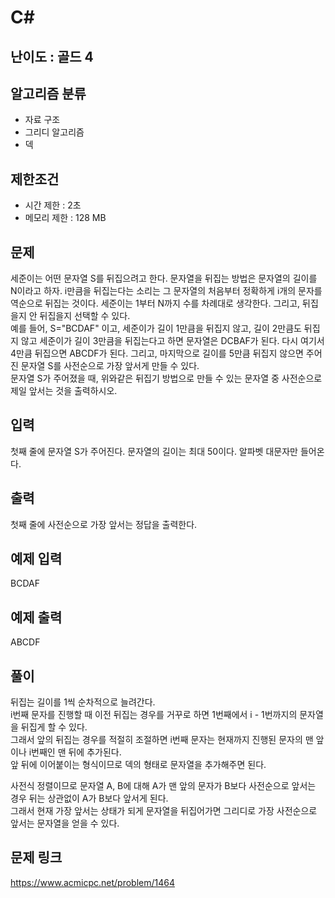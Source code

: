 # C#

## 난이도 : 골드 4

## 알고리즘 분류
  - 자료 구조
  - 그리디 알고리즘
  - 덱

## 제한조건
  - 시간 제한 : 2초
  - 메모리 제한 : 128 MB

## 문제
세준이는 어떤 문자열 S를 뒤집으려고 한다. 문자열을 뒤집는 방법은 문자열의 길이를 N이라고 하자. i만큼을 뒤집는다는 소리는 그 문자열의 처음부터 정확하게 i개의 문자를 역순으로 뒤집는 것이다. 세준이는 1부터 N까지 수를 차례대로 생각한다. 그리고, 뒤집을지 안 뒤집을지 선택할 수 있다.<br/>
예를 들어, S="BCDAF" 이고, 세준이가 길이 1만큼을 뒤집지 않고, 길이 2만큼도 뒤집지 않고 세준이가 길이 3만큼을 뒤집는다고 하면 문자열은 DCBAF가 된다. 다시 여기서 4만큼 뒤집으면 ABCDF가 된다. 그리고, 마지막으로 길이를 5만큼 뒤집지 않으면 주어진 문자열 S를 사전순으로 가장 앞서게 만들 수 있다.<br/>
문자열 S가 주어졌을 때, 위와같은 뒤집기 방법으로 만들 수 있는 문자열 중 사전순으로 제일 앞서는 것을 출력하시오.<br/>


## 입력
첫째 줄에 문자열 S가 주어진다. 문자열의 길이는 최대 50이다. 알파벳 대문자만 들어온다.<br/>


## 출력
첫째 줄에 사전순으로 가장 앞서는 정답을 출력한다.<br/>


## 예제 입력
BCDAF<br/>


## 예제 출력
ABCDF<br/>


## 풀이
뒤집는 길이를 1씩 순차적으로 늘려간다.<br/>
i번째 문자를 진행할 때 이전 뒤집는 경우를 거꾸로 하면 1번째에서 i - 1번까지의 문자열을 뒤집게 할 수 있다.<br/>
그래서 앞의 뒤집는 경우를 적절히 조절하면 i번째 문자는 현재까지 진행된 문자의 맨 앞이나 i번째인 맨 뒤에 추가된다.<br/>
앞 뒤에 이어붙이는 형식이므로 덱의 형태로 문자열을 추가해주면 된다.<br/>


사전식 정렬이므로 문자열 A, B에 대해 A가 맨 앞의 문자가 B보다 사전순으로 앞서는 경우 뒤는 상관없이 A가 B보다 앞서게 된다.<br/>
그래서 현재 가장 앞서는 상태가 되게 문자열을 뒤집어가면 그리디로 가장 사전순으로 앞서는 문자열을 얻을 수 있다.<br/>


## 문제 링크
https://www.acmicpc.net/problem/1464
